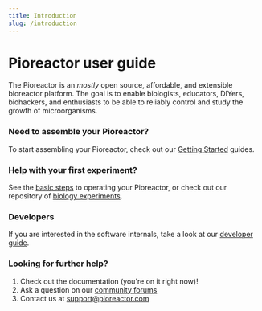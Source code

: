 ```yaml
---
title: Introduction
slug: /introduction
---
```


# Pioreactor user guide

The Pioreactor is an *mostly* open source, affordable, and extensible bioreactor platform. The goal is to enable biologists, educators, DIYers, biohackers, and enthusiasts to be able to reliably control and study the growth of microorganisms.

### Need to assemble your Pioreactor?

To start assembling your Pioreactor, check out our [Getting Started](/user-guide/getting-started) guides.

### Help with your first experiment?

See the [basic steps](/user-guide/prepare-vial-for-cultures) to operating your Pioreactor, or check out our repository of [biology experiments](/experiments/introduction).


### Developers

If you are interested in the software internals, take a look at our [developer guide](/developer-guide/introduction).


### Looking for further help?


1. Check out the documentation (you're on it right now)!
2. Ask a question on our [community forums](https://forum.pioreactor.com/)
2. Contact us at support@pioreactor.com

